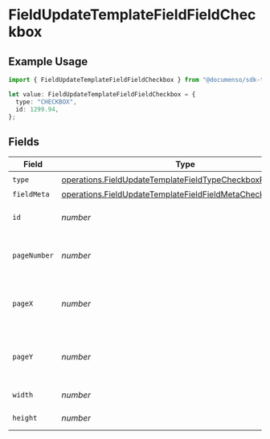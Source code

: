 # FieldUpdateTemplateFieldFieldCheckbox

## Example Usage

```typescript
import { FieldUpdateTemplateFieldFieldCheckbox } from "@documenso/sdk-typescript/models/operations";

let value: FieldUpdateTemplateFieldFieldCheckbox = {
  type: "CHECKBOX",
  id: 1299.94,
};
```

## Fields

| Field                                                                                                                                      | Type                                                                                                                                       | Required                                                                                                                                   | Description                                                                                                                                |
| ------------------------------------------------------------------------------------------------------------------------------------------ | ------------------------------------------------------------------------------------------------------------------------------------------ | ------------------------------------------------------------------------------------------------------------------------------------------ | ------------------------------------------------------------------------------------------------------------------------------------------ |
| `type`                                                                                                                                     | [operations.FieldUpdateTemplateFieldTypeCheckboxRequest1](../../models/operations/fieldupdatetemplatefieldtypecheckboxrequest1.md)         | :heavy_check_mark:                                                                                                                         | N/A                                                                                                                                        |
| `fieldMeta`                                                                                                                                | [operations.FieldUpdateTemplateFieldFieldMetaCheckboxRequest](../../models/operations/fieldupdatetemplatefieldfieldmetacheckboxrequest.md) | :heavy_minus_sign:                                                                                                                         | N/A                                                                                                                                        |
| `id`                                                                                                                                       | *number*                                                                                                                                   | :heavy_check_mark:                                                                                                                         | The ID of the field to update.                                                                                                             |
| `pageNumber`                                                                                                                               | *number*                                                                                                                                   | :heavy_minus_sign:                                                                                                                         | The page number the field will be on.                                                                                                      |
| `pageX`                                                                                                                                    | *number*                                                                                                                                   | :heavy_minus_sign:                                                                                                                         | The X coordinate of where the field will be placed.                                                                                        |
| `pageY`                                                                                                                                    | *number*                                                                                                                                   | :heavy_minus_sign:                                                                                                                         | The Y coordinate of where the field will be placed.                                                                                        |
| `width`                                                                                                                                    | *number*                                                                                                                                   | :heavy_minus_sign:                                                                                                                         | The width of the field.                                                                                                                    |
| `height`                                                                                                                                   | *number*                                                                                                                                   | :heavy_minus_sign:                                                                                                                         | The height of the field.                                                                                                                   |